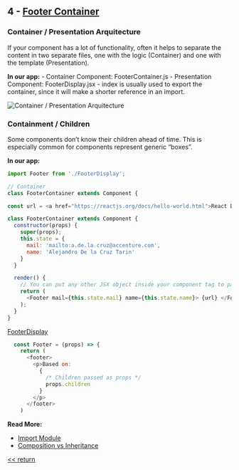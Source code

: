 ## 4 - [Footer Container](../components/Footer/FooterContainer.js)

### Container / Presentation Arquitecture
  If your component has a lot of functionality, often it helps to separate the content in two separate files, one with the logic (Container) and one with the template (Presentation).

  **In our app:**
    - Container Component: FooterContainer.js
    - Presentation Component: FooterDisplay.jsx
    - index is usually used to export the container, since it will make a shorter reference in an import.

![Container / Presentation Arquitecture](https://cdn-images-1.medium.com/max/1600/1*-RDYOXCu7BBOTnkFsE3yFg.gif)

### Containment / Children
  Some components don’t know their children ahead of time. This is especially common for components represent generic “boxes”.
  
  **In our app:** 
  ``` javascript
  import Footer from './FooterDisplay';

  // Container
  class FooterContainer extends Component {

  const url = <a href="https://reactjs.org/docs/hello-world.html">React Documentation</a>;

  class FooterContainer extends Component {
    constructor(props) {
      super(props);
      this.state = {
        mail: 'mailto:a.de.la.cruz@accenture.com',
        name: 'Alejandro De la Cruz Tarin'
      }
    }

    render() {
      // You can put any other JSX object inside your component tag to pass it as children
      return (
        <Footer mail={this.state.mail} name={this.state.name}> {url} </Footer>
      );
    }
  }
  ```

  [FooterDisplay](../components/Footer/FooterDisplay.js)
  ``` javascript
    const Footer = (props) => {
      return (
        <footer>
          <p>Based on:
            {
              /* Children passed as props */
              props.children
            }
          </p>
        </footer>
      )
  ```
  **Read More:**
  - [Import Module](https://developer.mozilla.org/es/docs/Web/JavaScript/Referencia/Sentencias/import)
  - [Composition vs Inheritance](https://reactjs.org/docs/composition-vs-inheritance.html)



[<< return](./index.md)
